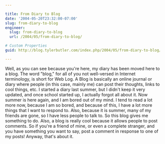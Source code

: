 ```yaml
---

title: From Diary to Blog
date: '2004-05-20T23:32:00-07:00'
slug: from-diary-to-blog
engineer:
  slug: from-diary-to-blog
  url: /2004/05/from-diary-to-blog/

# Custom Properties
guid: http://blog.tylerbutler.com/index.php/2004/05/from-diary-to-blog/

---
```


Well, as you can see because you're here, my diary has been moved here to a
blog. The word "blog," for all of you not well-versed in Internet terminology,
is short for Web Log. A Blog is basically an online journal or diary where
people (in this case, mainly me) can post their thoughts, links to cool
things, etc. I started a diary last summer, but I didn't keep it very updated,
and once school started up, I actually forgot all about it. Now summer is here
again, and I am bored out of my mind. I tend to read a lot more now, because I
am so bored, and because of this, I have a lot more things that I want to
respond to. Also, because it is summer, many of my friends are gone, so I have
less people to talk to. So this blog gives me something to do. Also, a blog is
really cool because it allows people to post comments. So if you're a friend
of mine, or even a complete stranger, and you have something you want to say,
post a comment in response to one of my posts! Anyway, that's about it.

